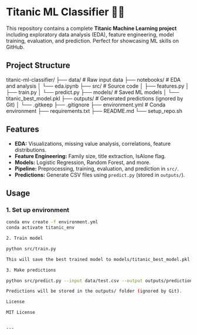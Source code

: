 # Titanic ML Classifier 🚢🧠

This repository contains a complete **Titanic Machine Learning project** including exploratory data analysis (EDA), feature engineering, model training, evaluation, and prediction. Perfect for showcasing ML skills on GitHub.

## Project Structure

titanic-ml-classifier/
├── data/ # Raw input data
├── notebooks/ # EDA and analysis
│ └── eda.ipynb
├── src/ # Source code
│ ├── features.py
│ ├── train.py
│ └── predict.py
├── models/ # Saved ML models
│ └── titanic_best_model.pkl
├── outputs/ # Generated predictions (ignored by Git)
│ └── .gitkeep
├── .gitignore
├── environment.yml # Conda environment
├── requirements.txt
├── README.md
└── setup_repo.sh

## Features

- **EDA:** Visualizations, missing value analysis, correlations, feature distributions.
- **Feature Engineering:** Family size, title extraction, IsAlone flag.
- **Models:** Logistic Regression, Random Forest, and more.
- **Pipeline:** Preprocessing, training, evaluation, and prediction in `src/`.
- **Predictions:** Generate CSV files using `predict.py` (stored in `outputs/`).

## Usage

### 1. Set up environment

```bash
conda env create -f environment.yml
conda activate titanic_env

2. Train model

python src/train.py

This will save the best trained model to models/titanic_best_model.pkl.

3. Make predictions

python src/predict.py --input data/test.csv --output outputs/predictions.csv

Predictions will be stored in the outputs/ folder (ignored by Git).

License

MIT License


---



